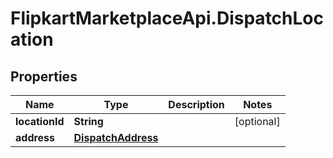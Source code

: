 # FlipkartMarketplaceApi.DispatchLocation

## Properties
Name | Type | Description | Notes
------------ | ------------- | ------------- | -------------
**locationId** | **String** |  | [optional] 
**address** | [**DispatchAddress**](DispatchAddress.md) |  | 
